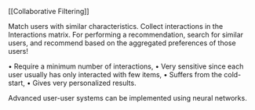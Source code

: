 [[Collaborative Filtering]]

Match users with similar characteristics. 
Collect interactions in the Interactions matrix.
For performing a recommendation, search for similar users, and recommend based on the aggregated preferences of those users!

• Require a minimum number of interactions,
• Very sensitive since each user usually has only interacted with few items,
• Suffers from the cold-start,
• Gives very personalized results.

Advanced user-user systems can be implemented using neural networks.

